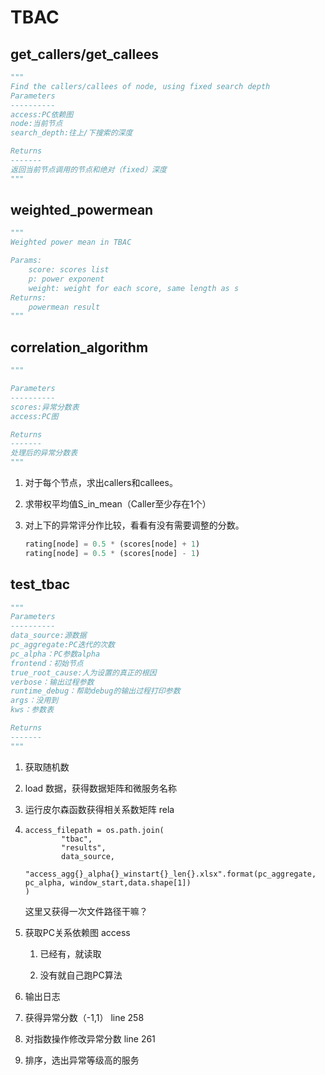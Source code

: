 # TBAC

## get_callers/get_callees

```python
"""
Find the callers/callees of node, using fixed search depth
Parameters
----------
access:PC依赖图
node:当前节点
search_depth:往上/下搜索的深度

Returns
-------
返回当前节点调用的节点和绝对（fixed）深度
"""
```

## weighted_powermean

```python
"""
Weighted power mean in TBAC

Params:
    score: scores list
    p: power exponent
    weight: weight for each score, same length as s
Returns:
    powermean result
"""
```

## correlation_algorithm

```python
"""

Parameters
----------
scores:异常分数表
access:PC图

Returns
-------
处理后的异常分数表
"""
```

1. 对于每个节点，求出callers和callees。

2. 求带权平均值S_in_mean（Caller至少存在1个）

3. 对上下的异常评分作比较，看看有没有需要调整的分数。

   ```python
   rating[node] = 0.5 * (scores[node] + 1)
   rating[node] = 0.5 * (scores[node] - 1)
   ```

## test_tbac

```python
"""
Parameters
----------
data_source:源数据
pc_aggregate:PC迭代的次数
pc_alpha：PC参数alpha
frontend：初始节点
true_root_cause:人为设置的真正的根因
verbose：输出过程参数
runtime_debug：帮助debug的输出过程打印参数
args：没用到
kws：参数表

Returns
-------
"""
```

1. 获取随机数

2. load 数据，获得数据矩阵和微服务名称

3. 运行皮尔森函数获得相关系数矩阵 rela

4. ```
   access_filepath = os.path.join(
           "tbac",
           "results",
           data_source,
           "access_agg{}_alpha{}_winstart{}_len{}.xlsx".format(pc_aggregate, pc_alpha, window_start,data.shape[1])
   )
   ```

   这里又获得一次文件路径干嘛？

5. 获取PC关系依赖图 access

   1. 已经有，就读取

   2. 没有就自己跑PC算法

6. 输出日志
7. 获得异常分数（-1,1） line 258
8. 对指数操作修改异常分数 line 261
9. 排序，选出异常等级高的服务

​      